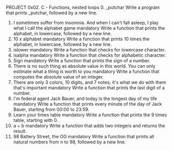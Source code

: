 PROJECT 0x02. C - Functions, nested loops
0. _putchar
Write a program that prints _putchar, followed by a new line.
1. I sometimes suffer from insomnia. And when I can't fall asleep, I play what I call the alphabet game
mandatory
Write a function that prints the alphabet, in lowercase, followed by a new line.
2. 10 x alphabet
mandatory
Write a function that prints 10 times the alphabet, in lowercase, followed by a new line.
3. islower
mandatory
Write a function that checks for lowercase character.
4. isalpha
mandatory
Write a function that checks for alphabetic character.
5. Sign
mandatory
Write a function that prints the sign of a number.
6. There is no such thing as absolute value in this world. You can only estimate what a thing is worth to you
mandatory
Write a function that computes the absolute value of an integer.
7. There are only 3 colors, 10 digits, and 7 notes; it's what we do with them that's important
mandatory
Write a function that prints the last digit of a number.
8. I'm federal agent Jack Bauer, and today is the longest day of my life
mandatory
Write a function that prints every minute of the day of Jack Bauer, starting from 00:00 to 23:59.
9. Learn your times table
mandatory
Write a function that prints the 9 times table, starting with 0.
10. a + b
mandatory
Write a function that adds two integers and returns the result.
11. 98 Battery Street, the OG
mandatory
Write a function that prints all natural numbers from n to 98, followed by a new line.

